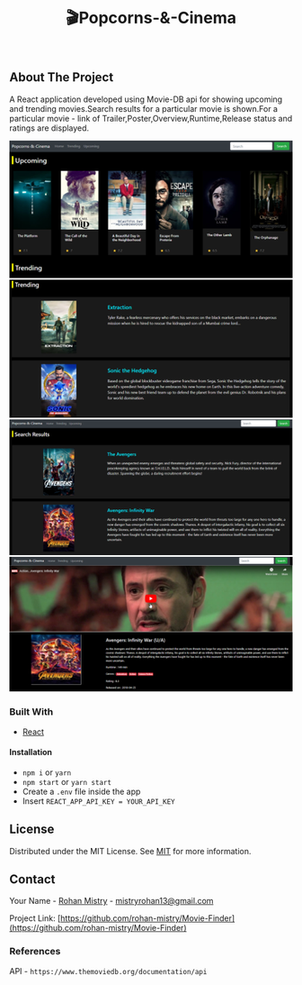 <!--
*** Thanks for checking out this README Template. If you have a suggestion that would
*** make this better, please fork the repo and create a pull request or simply open
*** an issue with the tag "enhancement".
*** Thanks again! Now go create something AMAZING! :D
-->






<!-- PROJECT LOGO -->
<br />
<p align="center">
  

  <h1 align="center">🎬Popcorns-&-Cinema</h1>
    <br/>
 
</p>






<!-- ABOUT THE PROJECT -->
## About The Project

A React application developed using Movie-DB api for showing upcoming and trending movies.Search results for a particular movie is shown.For
a particular movie - link of Trailer,Poster,Overview,Runtime,Release status and ratings are displayed.   

![Upcoming](/doc/img/upcoming.png)
![trending](/doc/img/trending.png)
![SearchResult](/doc/img/SearchResult.png)
![MovieInfo](/doc/img/MovieInfo.png)



### Built With

* [React](https://reactjs.org/)



<!-- GETTING STARTED -->
<!-- ## Getting Started

This is an example of how you may give instructions on setting up your project locally.
To get a local copy up and running follow these simple example steps. -->




#### Installation

- `npm i` or `yarn`
- `npm start` or `yarn start`
-  Create a `.env` file inside the app
-  Insert  `REACT_APP_API_KEY = YOUR_API_KEY `












<!-- LICENSE -->
## License

Distributed under the MIT License. See [MIT](LICENSE) for more information.



<!-- CONTACT -->
## Contact

Your Name - [Rohan Mistry](https://www.linkedin.com/in/rohan-mistry-826714180/) - mistryrohan13@gmail.com

Project Link: [https://github.com/rohan-mistry/Movie-Finder](https://github.com/rohan-mistry/Movie-Finder)



### References

API - `https://www.themoviedb.org/documentation/api`











